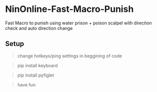 # NinOnline-Fast-Macro-Punish
Fast Macro to punish using water prison + poison scalpel with direction check and auto direction change

## Setup
> change hotkeys/ping settings in beggining of code

> pip install keyboard

> pip install pyfiglet

> have fun
